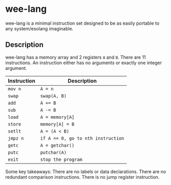 # wee-lang

wee-lang is a minimal instruction set designed to be as easily portable to any system/esolang imaginable.

## Description
wee-lang has a memory array and 2 registers `A` and `B`. There are 11 instructions. An instruction either has no arguments or exactly one integer argument.

| Instruction | Description |
| ----------- | ----------- |
| `mov n` | `A = n` |
| `swap` | `swap(A, B)` |
| `add` | `A += B` |
| `sub` | `A -= B` |
| `load` | `A = memory[A]` |
| `store` | `memory[A] = B` |
| `setlt` | `A = (A < B)` |
| `jmpz n` | `if A == 0, go to nth instruction` |
| `getc` | `A = getchar()` |
| `putc` | `putchar(A)` |
| `exit` | `stop the program` |

Some key takeaways: There are no labels or data declarations. There are no redundant comparison instructions. There is no jump register instruction.